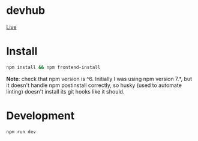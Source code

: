 # devhub

[Live](https://aa-devhub.herokuapp.com/)

# Install
```sh
npm install && npm frontend-install
```
**Note**: check that npm version is ^6. Initially I was using npm version 7.\*, but it doesn't handle npm postinstall correctly, so husky (used to automate linting) doesn't install its git hooks like it should.

# Development
```sh
npm run dev
```
